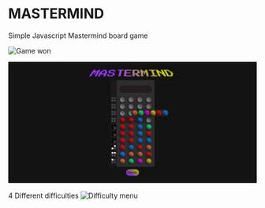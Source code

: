 # MASTERMIND
Simple Javascript Mastermind board game

![Game won](github.com/JuliusCaesar02/mastermind/blob/master/Mastermind%20img/Mastermind%20won%20game.png?raw=true "Game won")

![Color menu](https://github.com/JuliusCaesar02/mastermind/blob/master/Mastermind%20img/Mastermind%20color%20menu.png?raw=true "Color menu")

4 Different difficulties
![Difficulty menu](github.com/JuliusCaesar02/mastermind/blob/master/Mastermind%20img/Mastermind%20difficulty%20menu.png?raw=true "Difficulty menu")
